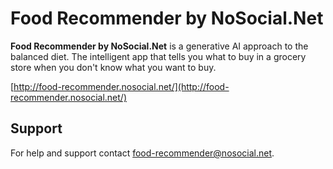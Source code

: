 # Food Recommender by NoSocial.Net

**Food Recommender by NoSocial.Net** is a generative AI approach to the balanced diet. The intelligent app that tells you what to buy in a grocery store when you don't know what you want to buy.

[http://food-recommender.nosocial.net/](http://food-recommender.nosocial.net/)

## Support
For help and support contact [food-recommender@nosocial.net](mailto:food-recommender@nosocial.net).
